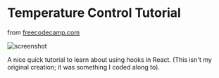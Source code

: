 # Temperature Control Tutorial
from [freecodecamp.com](https://www.freecodecamp.org/news/react-beginner-project-tutorial-temperature-control-app/)

![screenshot](https://d33wubrfki0l68.cloudfront.net/971e266e2f7f4d42a19477cee7f608cf7b761b4a/e24a5/8363215fb6a3ce3c38580e3ba5fd86bd/project.gif)

A nice quick tutorial to learn about using hooks in React. (This isn't my original creation; it was something I coded along to).
